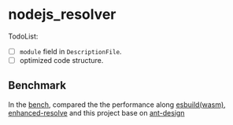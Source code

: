 # nodejs_resolver

TodoList:

- [ ] `module` field in `DescriptionFile`.
- [ ] optimized code structure.

## Benchmark

In the [bench](./bench/README.md), compared the the performance along [esbuild(wasm)](https://github.com/evanw/esbuild), [enhanced-resolve](https://github.com/webpack/enhanced-resolve) and this project base on [ant-design](https://github.com/ant-design/ant-design)

